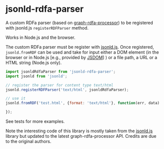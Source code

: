 # jsonld-rdfa-parser

A custom RDFa parser (based on
[graph-rdfa-processor](https://github.com/scienceai/graph-rdfa-processor)) to be
registered with jsonld.js `registerRDFParser` method.

Works in Node.js and the browser.

The custom RDFa parser must be register with
[jsonld.js](https://github.com/digitalbazaar/jsonld.js). Once
registered, `jsonld.fromRDF` can be used and take for input either a
DOM element (in the browser or in Node.js
[e.g., provided by [JSDOM](https://github.com/tmpvar/jsdom)] ) or a
file path, a URL or a HTML string (Node.js only).


```js
import jsonldRdfaParser from 'jsonld-rdfa-parser';
import jsonld from 'jsonld';

// register the parser for content type text/html
jsonld.registerRDFParser('text/html', jsonldRdfaParser);

// use it
jsonld.fromRDF('test.html', {format: 'text/html'}, function(err, data) {

});
```

See tests for more examples.

Note the interesting code of this library is mostly taken from the
[jsonld.js](https://github.com/digitalbazaar/jsonld.js) library but
updated to the latest graph-rdfa-processor API. Credits are due to the
original authors.
